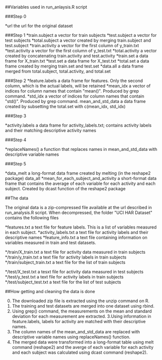 ##Variables used in run_anlaysis.R script

###Step 0

*url		the url for the original dataset

###Step 1
*train.subject		a vector for train subjects
*test.subject		a vector for test subjects
*total.subject		a vector created by merging train.subject and test.subject
*train.activity		a vector for the first column of y_train.txt
*test.activity		a vector for the first column of y_test.txt
*total.activity		a vector created by concatenating train.activity and test.activity
*train.set	a data frame for X_train.txt
*test.set	a data frame for X_test.txt
*total.set	a data frame created by merging train.set and test.set
*data.all	a data frame merged from total.subject, total.activity, and total.set

###Step 2
*feature.labels		a data frame for features. Only the second column, which is the actual labels, will be retained
*mean_idx		a vector of indices for column names that contain "mean()". Produced by grep command.
*std_idx			a vector of indices for column names that contain "std()". Produced by grep command.
mean_and_std_data	a data frame created by subsetting the total.set with c(mean_idx, std_idx)

###Step 3

*activity.labels		a data frame for activity_labels.txt; contains activity labels and their matching descriptive activity names


###Step 4

*replaceNames()	a function that replaces names in mean_and_std_data with descriptive variable names


###Step 5

*data_melt			a long-format data frame created by melting (in the reshape2 package) data_all
*mean_for_each_subject_and_activity	a short-format data frame that contains the average of each variable for each activity and each subject. Created by dcast function of the reshape2 package

##The data

The original data is a zip-compressed file available at the url described in run_analysis.R script. When decompressed, the folder "UCI HAR Dataset" contains the following files

*features.txt			a text file for feature labels. This is a list of variables measured in each subject.
*activity_labels.txt		a text file for activity labels and their descriptive names
*feature_info.txt			a text file containing information on variables measured in train and test datasets.

*/train/X_train.txt			a text file for activity data measured in train subjects
*/train/y_train.txt			a text file for activity labels in train subjects
*/train/subject_train.txt	a text file for the list of train subjects

*/test/X_test.txt			a tesxt file for activity data measured in test subjects
*/test/y_test.txt			a text file for activity labels in train subjects
*/test/subject_test.txt		a text file for the list of test subjects

##How getting and cleaning the data is done

0. The downloaded zip file is extracted using the unzip command on R. 
1. The training and test datasets are merged into one dataset using rbind.
2. Using grep() command, the measurements on the mean and standard deviation for each measurement are extracted.
3.Using information in feature.labels, labels for activity are matched with their descriptive names.
4. The column names of the mean_and_std_data are replaced with descriptive variable names using replaceNames() function.
5. The merged data were transformed into a long-format table using melt command (reshape2) and the averge of each variable for each activity and each subject was calculated using dcast command (reshape2).
